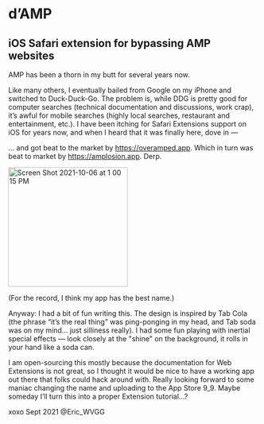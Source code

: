 # d’AMP
## iOS Safari extension for bypassing AMP websites

AMP has been a thorn in my butt for several years now. 

Like many others, I eventually bailed from Google on my iPhone and switched to Duck-Duck-Go. The problem is, while DDG is pretty good for computer searches (technical documentation and discussions, work crap), it’s awful for mobile searches (highly local searches, restaurant and entertainment, etc.). I have been itching for Safari Extensions support on iOS for years now, and when I heard that it was finally here, dove in —

… and got beat to the market by https://overamped.app. Which in turn was beat to market by https://amplosion.app. Derp.

<img width="240" alt="Screen Shot 2021-10-06 at 1 00 15 PM" src="https://user-images.githubusercontent.com/617762/136250240-3ed9ce78-7dd3-45dc-8478-31933576f167.PNG">

(For the record, I think my app has the best name.)

Anyway: I had a bit of fun writing this. The design is inspired by Tab Cola (the phrase “it’s the real thing” was ping-ponging in my head, and Tab soda was on my mind… just silliness really). I had some fun playing with inertial special effects — look closely at the "shine" on the background, it rolls in your hand like a soda can.

I am open-sourcing this mostly because the documentation for Web Extensions is not great, so I thought it would be nice to have a working app out there that folks could hack around with. Really looking forward to some maniac changing the name and uploading to the App Store 9_9. Maybe someday I’ll turn this into a proper Extension tutorial…?

xoxo Sept 2021 @Eric_WVGG
